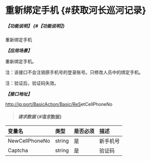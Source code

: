 # 重新绑定手机 {#获取河长巡河记录}

##### _【功能说明】_ {#【功能说明】}

重新绑定手机

_**【应用场景】**_

重新绑定手机。

注：该接口不会注销原手机号的登录账号。只修改人员中的绑定手机。

注：验证后，验证码失效。

_**【接口地址】**_

[http://ip:port/BasicAction/](http://ip:port/HMQuery/PatrolRiver/GetPatrolRivers)[Basic](http://ip:port/HMQuery/PatrolRiver/GetPatrolRivers)[/ReS](http://ip:port/HMQuery/PatrolRiver/GetPatrolRivers)etCellPhoneNo

> #### _请求数据_ {#请求数据}

| 变量名 | 类型 | 是否必须 | 描述 |
| :--- | :--- | :--- | :--- |
| NewCellPhoneNo | string | 是 | 新手机号 |
| Captcha | string | 是 | 验证码 |



